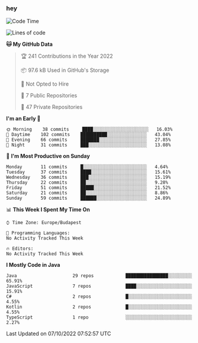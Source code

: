 ### hey

<!--START_SECTION:waka-->
![Code Time](http://img.shields.io/badge/Code%20Time-801%20hrs%2035%20mins-blue)

![Lines of code](https://img.shields.io/badge/From%20Hello%20World%20I%27ve%20Written-474%20Thousand%20lines%20of%20code-blue)

**🐱 My GitHub Data** 

> 🏆 241 Contributions in the Year 2022
 > 
> 📦 97.6 kB Used in GitHub's Storage 
 > 
> 🚫 Not Opted to Hire
 > 
> 📜 7 Public Repositories 
 > 
> 🔑 47 Private Repositories  
 > 
**I'm an Early 🐤** 

```text
🌞 Morning    38 commits     ████░░░░░░░░░░░░░░░░░░░░░   16.03% 
🌆 Daytime    102 commits    ██████████░░░░░░░░░░░░░░░   43.04% 
🌃 Evening    66 commits     ███████░░░░░░░░░░░░░░░░░░   27.85% 
🌙 Night      31 commits     ███░░░░░░░░░░░░░░░░░░░░░░   13.08%

```
📅 **I'm Most Productive on Sunday** 

```text
Monday       11 commits     █░░░░░░░░░░░░░░░░░░░░░░░░   4.64% 
Tuesday      37 commits     ████░░░░░░░░░░░░░░░░░░░░░   15.61% 
Wednesday    36 commits     ███░░░░░░░░░░░░░░░░░░░░░░   15.19% 
Thursday     22 commits     ██░░░░░░░░░░░░░░░░░░░░░░░   9.28% 
Friday       51 commits     █████░░░░░░░░░░░░░░░░░░░░   21.52% 
Saturday     21 commits     ██░░░░░░░░░░░░░░░░░░░░░░░   8.86% 
Sunday       59 commits     ██████░░░░░░░░░░░░░░░░░░░   24.89%

```


📊 **This Week I Spent My Time On** 

```text
⌚︎ Time Zone: Europe/Budapest

💬 Programming Languages: 
No Activity Tracked This Week

🔥 Editors: 
No Activity Tracked This Week

```

**I Mostly Code in Java** 

```text
Java                     29 repos            ████████████████░░░░░░░░░   65.91% 
JavaScript               7 repos             ████░░░░░░░░░░░░░░░░░░░░░   15.91% 
C#                       2 repos             █░░░░░░░░░░░░░░░░░░░░░░░░   4.55% 
Kotlin                   2 repos             █░░░░░░░░░░░░░░░░░░░░░░░░   4.55% 
TypeScript               1 repo              ░░░░░░░░░░░░░░░░░░░░░░░░░   2.27%

```



 Last Updated on 07/10/2022 07:52:57 UTC
<!--END_SECTION:waka-->
